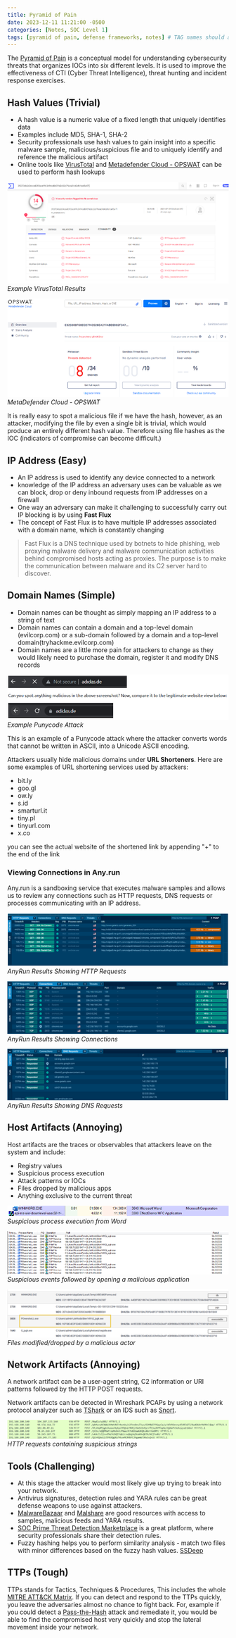 ```yaml
---
title: Pyramid of Pain
date: 2023-12-11 11:21:00 -0500
categories: [Notes, SOC Level 1]
tags: [pyramid of pain, defense frameworks, notes] # TAG names should always be lowercase
---
```


The [Pyramid of Pain](https://www.eccouncil.org/cybersecurity-exchange/threat-intelligence/pyramid-pain-threat-detection/) is a conceptual model for understanding cybersecurity threats that organizes IOCs into six different levels. It is used to improve the effectiveness of CTI (Cyber Threat Intelligence), threat hunting and incident response exercises.

## Hash Values (Trivial)

- A hash value is a numeric value of a fixed length that uniquely identifies data
- Examples include MD5, SHA-1, SHA-2
- Security professionals use hash values to gain insight into a specific malware sample, malicious/suspicious file and to uniquely identify and reference the malicious artifact
- Online tools like [VirusTotal](https://www.virustotal.com/) and [Metadefender Cloud - OPSWAT](https://metadefender.opswat.com/) can be used to perform hash lookups 

![pop-virustotal](/assets/img/pop-virustotal.png)
_Example VirusTotal Results_


![pop-opswat](/assets/img/pop-opswat.png)
_MetaDefender Cloud - OPSWAT_

It is really easy to spot a malicious file if we have the hash, however, as an attacker, modifying the file by even a single bit is trivial, which would produce an entirely different hash value. Therefore using file hashes as the IOC (indicators of compromise can become difficult.)

## IP Address (Easy)

- An IP address is used to identify any device connected to a network
- knowledge of the IP address an adversary uses can be valuable as we can block, drop or deny inbound requests from IP addresses on a firewall
- One way an adversary can make it challenging to successfully carry out IP blocking is by using **Fast Flux**
- The concept of Fast Flux is to have multiple IP addresses associated with a domain name, which is constantly changing

> Fast Flux is a DNS technique used by botnets to hide phishing, web proxying malware delivery and malware communication activities behind compromised hosts acting as proxies. The purpose is to make the communication between malware and its C2 server hard to discover.

## Domain Names (Simple)

- Domain names can be thought as simply mapping an IP address to a string of text
- Domain names can contain a domain and a top-level domain (evilcorp.com) or a sub-domain followed by a domain and a top-level domain(tryhackme.evilcorp.com)
- Domain names are a little more pain for attackers to change as they would likely need to purchase the domain, register it and modify DNS records


![pop-punycode](/assets/img/pop-punycode.png)
_Example Punycode Attack_

This is an example of a Punycode attack where the attacker converts words that cannot be written in ASCII, into a Unicode ASCII encoding.

Attackers usually hide malicious domains under **URL Shorteners**. Here are some examples of URL shortening services used by attackers:

- bit.ly
- goo.gl
- ow.ly
- s.id
- smarturl.it
- tiny.pl
- tinyurl.com
- x.co

you can see the actual website of the shortened link by appending "+" to the end of the link

### Viewing Connections in Any.run

Any.run is a sandboxing service that executes malware samples and allows us to review any connections such as HTTP requests, DNS requests or processes communicating with an IP address.

![pop-http-request](/assets/img/pop-http-requests.png)
_AnyRun Results Showing HTTP Requests_

![pop-connections](/assets/img/pop-connections.png)
_AnyRun Results Showing Connections_

![pop-dns-requests](/assets/img/pop-dns-requests.png)
_AnyRun Results Showing DNS Requests_

## Host Artifacts (Annoying)

Host artifacts are the traces or observables that attackers leave on the system and include:

- Registry values
- Suspicious process execution
- Attack patterns or IOCs
- Files dropped by malicious apps
- Anything exclusive to the current threat

![pop-suspicious-process](/assets/img/pop-suspicious-process.png)
_Suspicious process execution from Word_

![pop-suspicious-events](/assets/img/pop-suspicious-events.png)
_Suspicious events followed by opening a malicious application_

![pop-suspicious-modified-files](/assets/img/pop-modified-files.png)
_Files modified/dropped by a malicious actor_

## Network Artifacts (Annoying)

A network artifact can be a user-agent string, C2 information or URI patterns followed by the HTTP POST requests.

Network artifacts can be detected in Wireshark PCAPs by using a network protocol analyzer such as [TShark](https://www.wireshark.org/docs/wsug_html_chunked/AppToolstshark.html) or an IDS such as [Snort](https://www.snort.org/).

![pop-suspicious-strings](/assets/img/pop-suspicious-strings.png)
_HTTP requests containing suspicious strings_

## Tools (Challenging)

- At this stage the attacker would most likely give up trying to break into your network. 
- Antivirus signatures, detection rules and YARA rules can be great defense weapons to use against attackers.
- [MalwareBazaar](https://bazaar.abuse.ch/) and [Malshare](https://malshare.com/) are good resources with access to samples, malicious feeds and YARA results.
- [SOC Prime Threat Detection Marketplace](https://tdm.socprime.com/) is a great platform, where security professionals share their detection rules.
- Fuzzy hashing helps you to perform similarity analysis - match two files with minor differences based on the fuzzy hash values. [SSDeep](https://ssdeep-project.github.io/ssdeep/index.html)

## TTPs (Tough)

TTPs stands for Tactics, Techniques & Procedures, This includes the whole [MITRE ATT&CK Matrix](https://attack.mitre.org/).
If you can detect and respond to the TTPs quickly, you leave the adversaries almost no chance to fight back. For, example if you could detect a [Pass-the-Hash](https://www.beyondtrust.com/resources/glossary/pass-the-hash-pth-attack) attack and remediate it, you would be able to find the compromised host very quickly and stop the lateral movement inside your network.